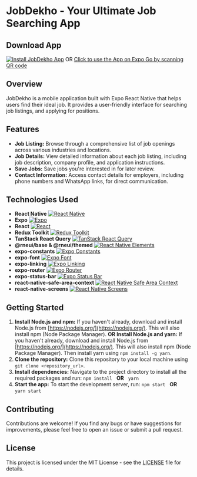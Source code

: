 # JobDekho - Your Ultimate Job Searching App

## Download App

[![Install JobDekho App](https://img.shields.io/badge/Install_JobDekho_App_⬇️-a900ff?style=for-the-badge)](https://drive.google.com/uc?export=download&id=13hYgcIe3F9DlKBuySXvsx8UuH3dN967w)
OR
[Click to use the App on Expo Go by scanning QR code](https://expo.dev/accounts/ravi-dubey/projects/jobdekho/builds/3378d487-e56b-4fcf-84d8-23f6c6e79749)

## Overview

JobDekho is a mobile application built with Expo React Native that helps users find their ideal job. It provides a user-friendly interface for searching job listings, and applying for positions.

## Features

* **Job Listing:** Browse through a comprehensive list of job openings across various industries and locations.
* **Job Details:** View detailed information about each job listing, including job description, company profile, and application instructions.
* **Save Jobs:** Save jobs you're interested in for later review.
* **Contact Information:** Access contact details for employers, including phone numbers and WhatsApp links, for direct communication.

## Technologies Used

* **React Native** [![React Native](https://img.shields.io/badge/React_Native-a900ff?logo=react&logoColor=61dafb&labelColor=2e2e2e)](https://expo.dev/)
* **Expo** [![Expo](https://img.shields.io/badge/Expo-a900ff?logo=expo&logoColor=61dafb&labelColor=2e2e2e)](https://expo.dev/)
* **React** [![React](https://img.shields.io/badge/React-a900ff?logo=react&logoColor=61dafb&labelColor=2e2e2e)](https://reactjs.org/)
* **Redux Toolkit** [![Redux Toolkit](https://img.shields.io/badge/Redux%20Toolkit-a900ff?logo=redux&logoColor=61dafb&labelColor=2e2e2e)](https://redux-toolkit.js.org/)
* **TanStack React Query** [![TanStack React Query](https://img.shields.io/badge/TanStack%20React%20Query-a900ff?logo=react&logoColor=61dafb&labelColor=2e2e2e)](https://tanstack.com/query/v4/)
* **@rneui/base & @rneui/themed** [![React Native Elements](https://img.shields.io/badge/React_Native_Elements-a900ff?logo=react&logoColor=61dafb&labelColor=2e2e2e)](https://reactnativeelements.com/)
* **expo-constants** [![Expo Constants](https://img.shields.io/badge/Expo%20Constants-a900ff?logo=expo&logoColor=61dafb&labelColor=2e2e2e)](https://docs.expo.dev/versions/latest/sdk/constants/)
* **expo-font** [![Expo Font](https://img.shields.io/badge/Expo%20Font-a900ff?logo=expo&logoColor=61dafb&labelColor=2e2e2e)](https://docs.expo.dev/versions/latest/sdk/font/)
* **expo-linking** [![Expo Linking](https://img.shields.io/badge/Expo%20Linking-a900ff?logo=expo&logoColor=61dafb&labelColor=2e2e2e)](https://docs.expo.dev/versions/latest/sdk/linking/)
* **expo-router** [![Expo Router](https://img.shields.io/badge/Expo%20Router-a900ff?logo=expo&logoColor=61dafb&labelColor=2e2e2e)](https://docs.expo.dev/versions/latest/sdk/router/)
* **expo-status-bar** [![Expo Status Bar](https://img.shields.io/badge/Expo%20Status%20Bar-a900ff?logo=expo&logoColor=61dafb&labelColor=2e2e2e)](https://docs.expo.dev/versions/latest/sdk/status-bar/)
* **react-native-safe-area-context** [![React Native Safe Area Context](https://img.shields.io/badge/React%20Native%20Safe%20Area%20Context-a900ff?logo=react&logoColor=61dafb&labelColor=2e2e2e)](https://www.npmjs.com/package/react-native-safe-area-context)
* **react-native-screens** [![React Native Screens](https://img.shields.io/badge/React%20Native%20Screens-a900ff?logo=react&logoColor=61dafb&labelColor=2e2e2e)](https://www.npmjs.com/package/react-native-screens)

## Getting Started

1. **Install Node.js and npm:** If you haven't already, download and install Node.js from [https://nodejs.org/](https://nodejs.org/). This will also install npm (Node Package Manager).
   **OR**
   **Install Node.js and yarn:** If you haven't already, download and install Node.js from [https://nodejs.org/](https://nodejs.org/). This will also install npm (Node Package Manager). Then install yarn using `npm install -g yarn`.
2. **Clone the repository:** Clone this repository to your local machine using `git clone <repository_url>`.
3. **Install dependencies:** Navigate to the project directory to install all the required packages and run:
   `npm install` &nbsp; **OR** &nbsp; `yarn`
4. **Start the app:** To start the development server, run:
   `npm start` &nbsp; **OR** &nbsp; `yarn start`

## Contributing

Contributions are welcome! If you find any bugs or have suggestions for improvements, please feel free to open an issue or submit a pull request.

## License

This project is licensed under the MIT License - see the [LICENSE](LICENSE) file for details.
